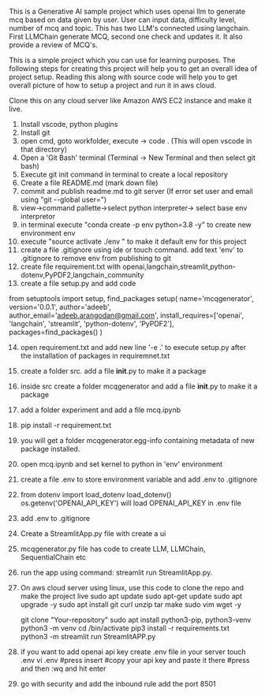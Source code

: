 This is a Generative AI sample project which uses openai llm to generate mcq based on data given by user. User can input data, 
difficulty level, number of mcq and topic. This has two LLM's connected using langchain. First LLMChain generate MCQ, second
one check and updates it. It also provide a review of MCQ's.

This is a simple project which you can use for learning purposes. The following steps for creating this project will help you to get
an overall idea of project setup. Reading this along with source code will help you to get overall picture of how to setup a project
and run it in aws cloud.

Clone this on any cloud server like Amazon AWS EC2 instance and make it live.

1. Install vscode, python plugins
2. Install git
3. open cmd, goto workfolder, execute -> code .    (This will open vscode in that directory)
4. Open a 'Git Bash' terminal (Terminal -> New Terminal and then select git bash)
5. Execute git init command in terminal to create a local repository
6. Create a file README.md  (mark down file)
7. commit and publish readme.md to git server (If error set user and email using "git --global user=")
8. view->command pallette->select python interpreter-> select base env interpretor
9. in terminal execute "conda create -p env python=3.8 -y" to create new environment env
10. execute "source activate ./env " to make it default env for this project
11. create a file .gitignore using ide or touch command. add text 'env' to .gitignore to remove env from publishing to git
12. create file requirement.txt with openai,langchain,streamlit,python-dotenv,PyPDF2,langchain_community
13. create a file setup.py and add code
	
from setuptools import setup, find_packages
setup(
    name='mcqgenerator',
    version='0.0.1',
    author='adeeb',
    author_email='adeeb.arangodan@gmail.com',
    install_requires=['openai', 'langchain', 'streamlit', 'python-dotenv', 'PyPDF2'],
    packages=find_packages()
)

14. open requirement.txt and add new line '-e .' to execute setup.py after the installation of packages in requiremnet.txt
15. create a folder src. add a file __init__.py to make it a package
16. inside src create a folder mcqgenerator and add a file __init__.py to make it a package
17. add a folder experiment and add a file mcq.ipynb
18. pip install -r requirement.txt
19. you will get a folder mcqgenerator.egg-info containing metadata of new package installed.
20. open mcq.ipynb and set kernel to python in 'env' environment
21. create a file .env to store environment variable and add .env to .gitignore
22. from dotenv import load_dotenv
    load_dotenv()
    os.getenv('OPENAI_API_KEY') will load OPENAI_API_KEY in .env file
23. add .env to .gitignore
24. Create a StreamlitApp.py file with create a ui
25. mcqgenerator.py file has code to create LLM, LLMChain, SequentialChain etc
26. run the app using command: streamlit run StreamlitApp.py.

27. On aws cloud server using linux, use this code to clone the repo and make the project live
    sudo apt update
    sudo apt-get update
    sudo apt upgrade -y
    sudo apt install git curl unzip tar make sudo vim wget -y

    git clone "Your-repository"
    sudo apt install python3-pip, python3-venv
    python3 -m venv <your envname>
    cd <envname>/bin/activate
    pip3 install -r requirements.txt
    python3 -m streamlit run StreamlitAPP.py

28. if you want to add openai api key
    create .env file in your server touch .env
    vi .env #press insert #copy your api key and paste it there #press and then :wq and hit enter

29. go with security and add the inbound rule add the port 8501